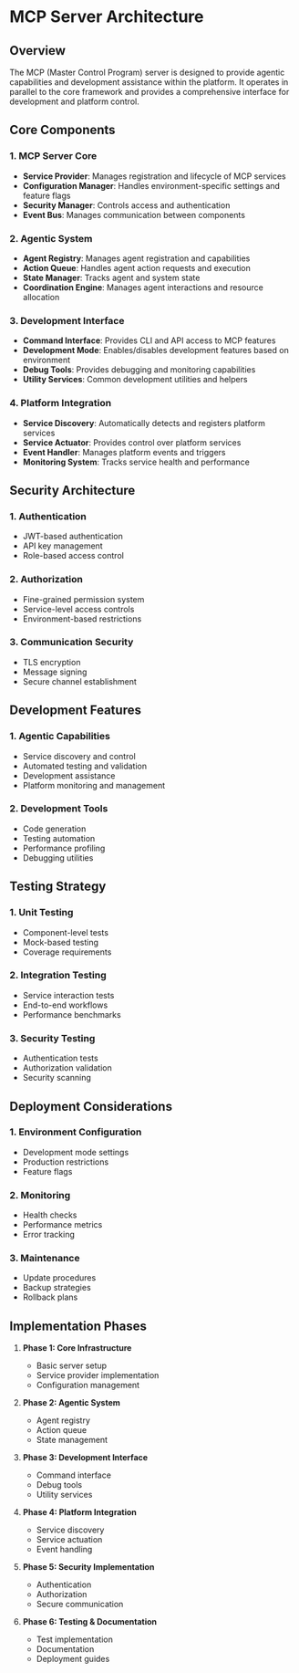 # MCP Server Architecture

## Overview
The MCP (Master Control Program) server is designed to provide agentic capabilities and development assistance within the platform. It operates in parallel to the core framework and provides a comprehensive interface for development and platform control.

## Core Components

### 1. MCP Server Core
- **Service Provider**: Manages registration and lifecycle of MCP services
- **Configuration Manager**: Handles environment-specific settings and feature flags
- **Security Manager**: Controls access and authentication
- **Event Bus**: Manages communication between components

### 2. Agentic System
- **Agent Registry**: Manages agent registration and capabilities
- **Action Queue**: Handles agent action requests and execution
- **State Manager**: Tracks agent and system state
- **Coordination Engine**: Manages agent interactions and resource allocation

### 3. Development Interface
- **Command Interface**: Provides CLI and API access to MCP features
- **Development Mode**: Enables/disables development features based on environment
- **Debug Tools**: Provides debugging and monitoring capabilities
- **Utility Services**: Common development utilities and helpers

### 4. Platform Integration
- **Service Discovery**: Automatically detects and registers platform services
- **Service Actuator**: Provides control over platform services
- **Event Handler**: Manages platform events and triggers
- **Monitoring System**: Tracks service health and performance

## Security Architecture

### 1. Authentication
- JWT-based authentication
- API key management
- Role-based access control

### 2. Authorization
- Fine-grained permission system
- Service-level access controls
- Environment-based restrictions

### 3. Communication Security
- TLS encryption
- Message signing
- Secure channel establishment

## Development Features

### 1. Agentic Capabilities
- Service discovery and control
- Automated testing and validation
- Development assistance
- Platform monitoring and management

### 2. Development Tools
- Code generation
- Testing automation
- Performance profiling
- Debugging utilities

## Testing Strategy

### 1. Unit Testing
- Component-level tests
- Mock-based testing
- Coverage requirements

### 2. Integration Testing
- Service interaction tests
- End-to-end workflows
- Performance benchmarks

### 3. Security Testing
- Authentication tests
- Authorization validation
- Security scanning

## Deployment Considerations

### 1. Environment Configuration
- Development mode settings
- Production restrictions
- Feature flags

### 2. Monitoring
- Health checks
- Performance metrics
- Error tracking

### 3. Maintenance
- Update procedures
- Backup strategies
- Rollback plans

## Implementation Phases

1. **Phase 1: Core Infrastructure**
   - Basic server setup
   - Service provider implementation
   - Configuration management

2. **Phase 2: Agentic System**
   - Agent registry
   - Action queue
   - State management

3. **Phase 3: Development Interface**
   - Command interface
   - Debug tools
   - Utility services

4. **Phase 4: Platform Integration**
   - Service discovery
   - Service actuation
   - Event handling

5. **Phase 5: Security Implementation**
   - Authentication
   - Authorization
   - Secure communication

6. **Phase 6: Testing & Documentation**
   - Test implementation
   - Documentation
   - Deployment guides 
